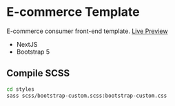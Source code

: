 # E-commerce Template

E-commerce consumer front-end template. [Live Preview](https://mmm)

- NextJS
- Bootstrap 5

## Compile SCSS

```bash
cd styles
sass scss/bootstrap-custom.scss:bootstrap-custom.css
```
